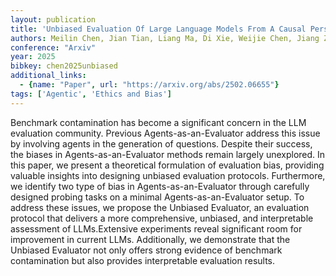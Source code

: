 ```yaml
---
layout: publication
title: 'Unbiased Evaluation Of Large Language Models From A Causal Perspective'
authors: Meilin Chen, Jian Tian, Liang Ma, Di Xie, Weijie Chen, Jiang Zhu
conference: "Arxiv"
year: 2025
bibkey: chen2025unbiased
additional_links:
  - {name: "Paper", url: "https://arxiv.org/abs/2502.06655"}
tags: ['Agentic', 'Ethics and Bias']
---
```

Benchmark contamination has become a significant concern in the LLM evaluation community. Previous Agents-as-an-Evaluator address this issue by involving agents in the generation of questions. Despite their success, the biases in Agents-as-an-Evaluator methods remain largely unexplored. In this paper, we present a theoretical formulation of evaluation bias, providing valuable insights into designing unbiased evaluation protocols. Furthermore, we identify two type of bias in Agents-as-an-Evaluator through carefully designed probing tasks on a minimal Agents-as-an-Evaluator setup. To address these issues, we propose the Unbiased Evaluator, an evaluation protocol that delivers a more comprehensive, unbiased, and interpretable assessment of LLMs.Extensive experiments reveal significant room for improvement in current LLMs. Additionally, we demonstrate that the Unbiased Evaluator not only offers strong evidence of benchmark contamination but also provides interpretable evaluation results.
